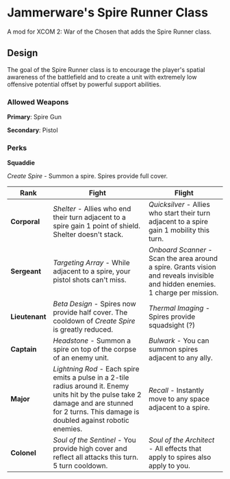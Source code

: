 # Jammerware's Spire Runner Class
A mod for XCOM 2: War of the Chosen that adds the Spire Runner class.

## Design
The goal of the Spire Runner class is to encourage the player's spatial awareness of the battlefield and to create a unit with extremely low offensive potential offset by powerful support abilities.

### Allowed Weapons
**Primary**: Spire Gun

**Secondary**: Pistol

### Perks

**Squaddie**

*Create Spire* - Summon a spire. Spires provide full cover.

| Rank | Fight | Flight |
| ---- | ----- | ------ |
| **Corporal** |  *Shelter* - Allies who end their turn adjacent to a spire gain 1 point of shield. Shelter doesn't stack. | *Quicksilver* - Allies who start their turn adjacent to a spire gain 1 mobility this turn. |
| **Sergeant** | *Targeting Array* - While adjacent to a spire, your pistol shots can't miss. | *Onboard Scanner* - Scan the area around a spire. Grants vision and reveals invisible and hidden enemies. 1 charge per mission. |
| **Lieutenant** | *Beta Design* - Spires now provide half cover. The cooldown of *Create Spire* is greatly reduced. | *Thermal Imaging* - Spires provide squadsight (?) |
| **Captain** | *Headstone* - Summon a spire on top of the corpse of an enemy unit.  | *Bulwark* - You can summon spires adjacent to any ally. |
| **Major** | *Lightning Rod* - Each spire emits a pulse in a 2-tile radius around it. Enemy units hit by the pulse take 2 damage and are stunned for 2 turns. This damage is doubled against robotic enemies. | *Recall* - Instantly move to any space adjacent to a spire. |
| **Colonel** | *Soul of the Sentinel* - You provide high cover and reflect all attacks this turn. 5 turn cooldown. | *Soul of the Architect* - All effects that apply to spires also apply to you. |